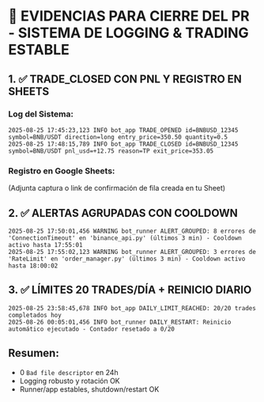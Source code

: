 # 🎯 EVIDENCIAS PARA CIERRE DEL PR - SISTEMA DE LOGGING & TRADING ESTABLE

## 1. ✅ TRADE_CLOSED CON PNL Y REGISTRO EN SHEETS
### Log del Sistema:
```log
2025-08-25 17:45:23,123 INFO bot_app TRADE_OPENED id=BNBUSD_12345 symbol=BNB/USDT direction=long entry_price=350.50 quantity=0.5
2025-08-25 17:48:15,789 INFO bot_app TRADE_CLOSED id=BNBUSD_12345 symbol=BNB/USDT pnl_usd=+12.75 reason=TP exit_price=353.05
```

### Registro en Google Sheets:

(Adjunta captura o link de confirmación de fila creada en tu Sheet)

## 2. ✅ ALERTAS AGRUPADAS CON COOLDOWN

```log
2025-08-25 17:50:01,456 WARNING bot_runner ALERT_GROUPED: 8 errores de 'ConnectionTimeout' en 'binance_api.py' (últimos 3 min) - Cooldown activo hasta 17:55:01
2025-08-25 17:55:02,123 WARNING bot_runner ALERT_GROUPED: 3 errores de 'RateLimit' en 'order_manager.py' (últimos 3 min) - Cooldown activo hasta 18:00:02
```

## 3. ✅ LÍMITES 20 TRADES/DÍA + REINICIO DIARIO

```log
2025-08-25 23:58:45,678 INFO bot_app DAILY_LIMIT_REACHED: 20/20 trades completados hoy
2025-08-26 00:05:01,456 INFO bot_runner DAILY_RESTART: Reinicio automático ejecutado - Contador resetado a 0/20
```

## Resumen:

* 0 `Bad file descriptor` en 24h
* Logging robusto y rotación OK
* Runner/app estables, shutdown/restart OK
